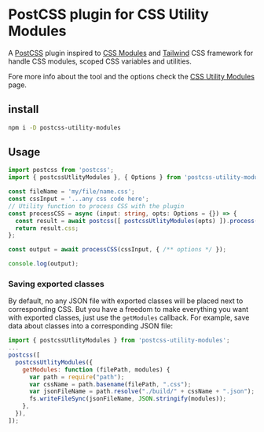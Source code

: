 # PostCSS plugin for CSS Utility Modules
A [PostCSS] plugin inspired to [CSS Modules] and [Tailwind] CSS framework
for handle CSS modules, scoped CSS variables and utilities.

[postcss]: https://github.com/postcss/postcss
[css modules]: https://github.com/css-modules/css-modules
[tailwind]: https://github.com/tailwindlabs/tailwindcss

Fore more info about the tool and the options check the [CSS Utility Modules](https://github.com/pastweb/css-utility-modules/blob/master/README.md) page.

## install
```bash
npm i -D postcss-utility-modules
```

## Usage
```ts
import postcss from 'postcss';
import { postcssUtlityModules }, { Options } from 'postcss-utility-modules';

const fileName = 'my/file/name.css';
const cssInput = '...any css code here';
// Utility function to process CSS with the plugin
const processCSS = async (input: string, opts: Options = {}) => {
  const result = await postcss([ postcssUtlityModules(opts) ]).process(input, { from: fileName });
  return result.css;
};

const output = await processCSS(cssInput, { /** options */ });

console.log(output);
```

### Saving exported classes

By default, no any JSON file with exported classes will be placed next to corresponding CSS.
But you have a freedom to make everything you want with exported classes, just
use the `getModules` callback. For example, save data about classes into a corresponding JSON file:

```js
import { postcssUtlityModules } from 'postcss-utility-modules';
...
postcss([
  postcssUtlityModules({
    getModules: function (filePath, modules) {
      var path = require("path");
      var cssName = path.basename(filePath, ".css");
      var jsonFileName = path.resolve("./build/" + cssName + ".json");
      fs.writeFileSync(jsonFileName, JSON.stringify(modules));
    },
  }),
]);
```
